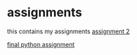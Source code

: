 # assignments
this contains my assignments
[assignment 2](https://github.com/thomasgriep/assignments/blob/master/Assignment_week_2%2B(1).ipynb)

[final python assignment](https://github.com/thomasgriep/assignments/blob/master/Final_Assignment_Python_2_students%2B(1).ipynb)
